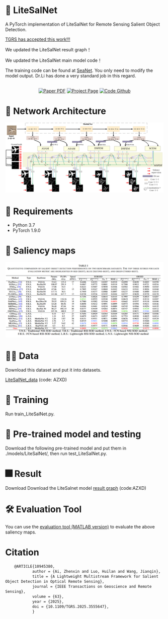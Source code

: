 # 📢 LiteSalNet
A PyTorch implementation of LiteSalNet for Remote Sensing Salient Object Detection.

[TGRS has accepted this work!!!](https://ieeexplore.ieee.org/document/10945380)

We updated the LiteSalNet result graph！

We updated the LiteSalNet main model code！

The training code can be found at [SeaNet](https://github.com/MathLee/SeaNet). You only need to modify the model output. Dr.Li has done a very standard job in this regard.

<p align="center">
  </br>
    <a href="https://arxiv.org/">
      <img src='[https://img.shields.io/badge/Paper-Arxiv-green?style=for-the-badge&logo=adobeacrobatreader&logoWidth=20&logoColor=white&labelColor=66cc00&color=94DD15](https://ieeexplore.ieee.org/document/10945380)' alt='Paper PDF'></a>
    <a href='https://ai-kunkun.github.io/Niagara_page/'>
      <img src='https://img.shields.io/badge/Project-Page-orange?style=for-the-badge&logo=Google%20chrome&logoColor=white&labelColor=D35400' alt='Project Page'></a>
    <a href='https://github.com/ai-kunkun/LiteSalNet'>
      <img src='https://img.shields.io/badge/Code-Github-blue?style=for-the-badge&logo=github&logoColor=white&labelColor=181717' alt='Code Github'></a> 
      <br>
  </p>
  
# 🦉 Network Architecture
![LiteSalNet Architecture](https://github.com/ai-kunkun/LiteSalNet/blob/main/image/LiteSalNet.png)

# 📝 Requirements
- Python 3.7
- PyTorch 1.9.0

# 🎉 Saliency maps
![LiteSalNet Architecture](https://github.com/ai-kunkun/LiteSalNet/blob/main/image/table.png)

# 🏃‍♂️ Data
Download this dataset and put it into datasets.

[LiteSalNet_data](https://pan.baidu.com/s/1JXwvfIvSVv0lXrDaNwxXuQ?pwd=AZXD) (code: AZXD) 
# 🚀 Training
Run train_LiteSalNet.py.

# 🧩 Pre-trained model and testing
Download the following pre-trained model and put them in ./models/LiteSalNet/, then run test_LiteSalNet.py. 

# 🎆 Result
Download
Download the LiteSalnet model [result graph](https://pan.baidu.com/s/1w-jO8Y9HuY72X94NsZceww?pwd=AZXD) (code:AZXD)

# 🛠️ Evaluation Tool
You can use the [evaluation tool (MATLAB version)](https://github.com/MathLee/MatlabEvaluationTools) to evaluate the above saliency maps.

# Citation
        @ARTICLE{10945380,
                author = {Ai, Zhenxin and Luo, Huilan and Wang, Jianqin},
                title = {A Lightweight Multistream Framework for Salient Object Detection in Optical Remote Sensing},
                journal = {IEEE Transactions on Geoscience and Remote Sensing},
                volume = {63},
                year = {2025},
                doi = {10.1109/TGRS.2025.3555647},
                }
                
